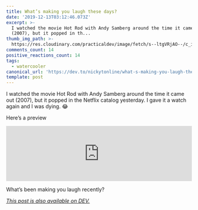 ```yaml
---
title: What’s making you laugh these days?
date: '2019-12-13T03:12:46.073Z'
excerpt: >-
  I watched the movie Hot Rod with Andy Samberg around the time it came out
  (2007), but it popped in th...
thumb_img_path: >-
  https://res.cloudinary.com/practicaldev/image/fetch/s--ltgVRjAO--/c_imagga_scale,f_auto,fl_progressive,h_420,q_auto,w_1000/https://thepracticaldev.s3.amazonaws.com/i/7ac8oihp855teto9geb6.jpeg
comments_count: 14
positive_reactions_count: 14
tags:
  - watercooler
canonical_url: 'https://dev.to/nickytonline/what-s-making-you-laugh-these-days-42an'
template: post
---
```


I watched the movie Hot Rod with Andy Samberg around the time it came out (2007), but it popped in the Netflix catalog yesterday. I gave it a watch again and I was dying. 😂

Here’s a preview

<iframe class="liquidTag" src="https://dev.to/embed/youtube?args=TOUrLn1FFCA" style="border: 0; width: 100%;"></iframe>

What’s been making you laugh recently?

_[This post is also available on DEV.](https://dev.to/nickytonline/what-s-making-you-laugh-these-days-42an)_

<script>
const parent = document.getElementsByTagName('head')[0];
const script = document.createElement('script');
script.type = 'text/javascript';
script.src = 'https://cdnjs.cloudflare.com/ajax/libs/iframe-resizer/4.1.1/iframeResizer.min.js';
script.charset = 'utf-8';
script.onload = function() {
    window.iFrameResize({}, '.liquidTag');
};
parent.appendChild(script);
</script>
